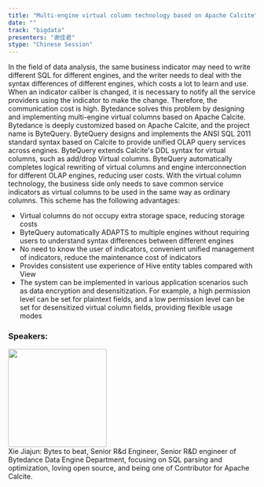 ```yaml
---
title: "Multi-engine virtual column technology based on Apache Calcite"
date: "" 
track: "bigdata"
presenters: "谢佳君"
stype: "Chinese Session"
---
```

In the field of data analysis, the same business indicator may need to write different SQL for different engines, and the writer needs to deal with the syntax differences of different engines, which costs a lot to learn and use. When an indicator caliber is changed, it is necessary to notify all the service providers using the indicator to make the change. Therefore, the communication cost is high. Bytedance solves this problem by designing and implementing multi-engine virtual columns based on Apache Calcite.
Bytedance is deeply customized based on Apache Calcite, and the project name is ByteQuery. ByteQuery designs and implements the ANSI SQL 2011 standard syntax based on Calcite to provide unified OLAP query services across engines. ByteQuery extends Calcite's DDL syntax for virtual columns, such as add/drop Virtual columns. ByteQuery automatically completes logical rewriting of virtual columns and engine interconnection for different OLAP engines, reducing user costs. With the virtual column technology, the business side only needs to save common service indicators as virtual columns to be used in the same way as ordinary columns. This scheme has the following advantages:
- Virtual columns do not occupy extra storage space, reducing storage costs
- ByteQuery automatically ADAPTS to multiple engines without requiring users to understand syntax differences between different engines
- No need to know the user of indicators, convenient unified management of indicators, reduce the maintenance cost of indicators
- Provides consistent use experience of Hive entity tables compared with View
- The system can be implemented in various application scenarios such as data encryption and desensitization. For example, a high permission level can be set for plaintext fields, and a low permission level can be set for desensitized virtual column fields, providing flexible usage modes
 ### Speakers: 
 <img src="images/speaker/1187.png" width="200" /><br>Xie Jiajun: Bytes to beat, Senior R&d Engineer, Senior R&D engineer of Bytedance Data Engine Department, focusing on SQL parsing and optimization, loving open source, and being one of Contributor for Apache Calcite.
 